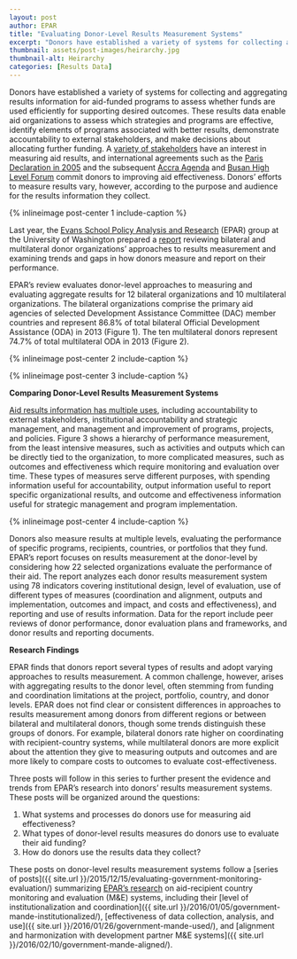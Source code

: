 ```yaml
---
layout: post
author: EPAR
title: "Evaluating Donor-Level Results Measurement Systems"
excerpt: "Donors have established a variety of systems for collecting and aggregating results information for aid-funded programs to assess whether..."
thumbnail: assets/post-images/heirarchy.jpg
thumbnail-alt: Heirarchy
categories: [Results Data]
---
```


Donors have established a variety of systems for collecting and aggregating results information for aid-funded programs to assess whether funds are used efficiently for supporting desired outcomes. These results data enable aid organizations to assess which strategies and programs are effective, identify elements of programs associated with better results, demonstrate accountability to external stakeholders, and make decisions about allocating further funding. A [variety of stakeholders](http://www.oecd.org/dac/peer-reviews/Development-Results-Note.pdf) have an interest in measuring aid results, and international agreements such as the [Paris Declaration in 2005](http://www.oecd.org/dac/effectiveness/34428351.pdf) and the subsequent [Accra Agenda](http://www.oecd.org/dac/effectiveness/45827311.pdf) and [Busan High Level Forum](http://www.oecd.org/dac/effectiveness/fourthhighlevelforumonaideffectiveness.htm) commit donors to improving aid effectiveness. Donors’ efforts to measure results vary, however, according to the purpose and audience for the results information they collect.

{% inlineimage post-center 1 include-caption %}

Last year, the [Evans School Policy Analysis and Research](http://evans.uw.edu/centers-projects/epar/evans-school-policy-analysis-research-group) (EPAR) group at the University of Washington prepared a [report](http://evans.uw.edu/centers-projects/epar/research/epar-technical-report-300-evaluating-donor-level-results-measurement) reviewing bilateral and multilateral donor organizations’ approaches to results measurement and examining trends and gaps in how donors measure and report on their performance.

EPAR’s review evaluates donor-level approaches to measuring and evaluating aggregate results for 12 bilateral organizations and 10 multilateral organizations. The bilateral organizations comprise the primary aid agencies of selected Development Assistance Committee (DAC) member countries and represent 86.8% of total bilateral Official Development Assistance (ODA) in 2013 (Figure 1). The ten multilateral donors represent 74.7% of total multilateral ODA in 2013 (Figure 2). 

{% inlineimage post-center 2 include-caption %}

{% inlineimage post-center 3 include-caption %}

**Comparing Donor-Level Results Measurement Systems**

[Aid results information has multiple uses](http://www.oecd.org/dac/peer-reviews/Development-Results-Note.pdf), including accountability to external stakeholders, institutional accountability and strategic management, and management and improvement of programs, projects, and policies. Figure 3 shows a hierarchy of performance measurement, from the least intensive measures, such as activities and outputs which can be directly tied to the organization, to more complicated measures, such as outcomes and effectiveness which require monitoring and evaluation over time. These types of measures serve different purposes, with spending information useful for accountability, output information useful to report specific organizational results, and outcome and effectiveness information useful for strategic management and program implementation. 

{% inlineimage post-center 4 include-caption %}

Donors also measure results at multiple levels, evaluating the performance of specific programs, recipients, countries, or portfolios that they fund. EPAR’s report focuses on results measurement at the donor-level by considering how 22 selected organizations evaluate the performance of their aid. The report analyzes each donor results measurement system using 78 indicators covering institutional design, level of evaluation, use of different types of measures (coordination and alignment, outputs and implementation, outcomes and impact, and costs and effectiveness), and reporting and use of results information. Data for the report include peer reviews of donor performance, donor evaluation plans and frameworks, and donor results and reporting documents.

**Research Findings**

EPAR finds that donors report several types of results and adopt varying approaches to results measurement. A common challenge, however, arises with aggregating results to the donor level, often stemming from funding and coordination limitations at the project, portfolio, country, and donor levels. EPAR does not find clear or consistent differences in approaches to results measurement among donors from different regions or between bilateral and multilateral donors, though some trends distinguish these groups of donors. For example, bilateral donors rate higher on coordinating with recipient-country systems, while multilateral donors are more explicit about the attention they give to measuring outputs and outcomes and are more likely to compare costs to outcomes to evaluate cost-effectiveness. 

Three posts will follow in this series to further present the evidence and trends from EPAR’s research into donors’ results measurement systems. These posts will be organized around the questions:

1.	What systems and processes do donors use for measuring aid effectiveness?
2.	What types of donor-level results measures do donors use to evaluate their aid funding?
3.	How do donors use the results data they collect?

These posts on donor-level results measurement systems follow a [series of posts]({{ site.url }}/2015/12/15/evaluating-government-monitoring-evaluation/) summarizing [EPAR’s research](http://evans.uw.edu/centers-projects/epar/research/epar-brief-no-299-evaluating-country-me-systems) on aid-recipient country monitoring and evaluation (M&E) systems, including their [level of institutionalization and coordination]({{ site.url }}/2016/01/05/government-mande-institutionalized/), [effectiveness of data collection, analysis, and use]({{ site.url }}/2016/01/26/government-mande-used/), and [alignment and harmonization with development partner M&E systems]({{ site.url }}/2016/02/10/government-mande-aligned/).
